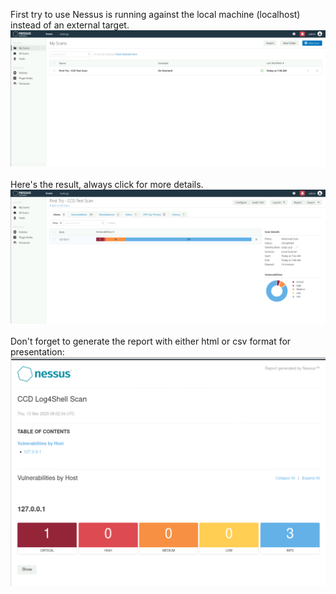 First try to use Nessus is running against the local machine (localhost) instead of an external target.
<img  src="images/Screenshot 2025-03-13 153621.png"/>
<br>
<br>
Here's the result, always click for more details.
<img src="images/result_Nessus_firstTry.png" />
<br>
<br>
Don't forget to generate the report with either html or csv format for presentation:
<img src="images/Nessus_report.png" />
<br>
<br>
